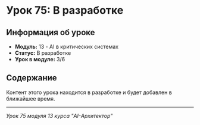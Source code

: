 # Урок 75: В разработке

## Информация об уроке
- **Модуль:** 13 - AI в критических системах
- **Статус:** В разработке
- **Урок в модуле:** 3/6

## Содержание
Контент этого урока находится в разработке и будет добавлен в ближайшее время.

---
*Урок 75 модуля 13 курса "AI-Архитектор"*
